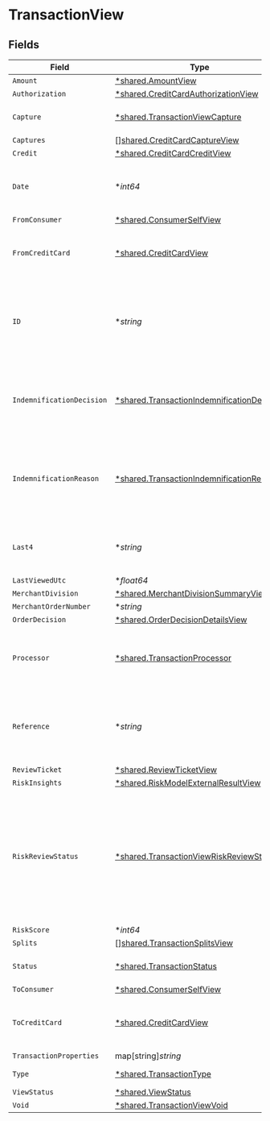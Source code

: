 # TransactionView


## Fields

| Field                                                                                                                             | Type                                                                                                                              | Required                                                                                                                          | Description                                                                                                                       | Example                                                                                                                           |
| --------------------------------------------------------------------------------------------------------------------------------- | --------------------------------------------------------------------------------------------------------------------------------- | --------------------------------------------------------------------------------------------------------------------------------- | --------------------------------------------------------------------------------------------------------------------------------- | --------------------------------------------------------------------------------------------------------------------------------- |
| `Amount`                                                                                                                          | [*shared.AmountView](../../../pkg/models/shared/amountview.md)                                                                    | :heavy_minus_sign:                                                                                                                | N/A                                                                                                                               |                                                                                                                                   |
| `Authorization`                                                                                                                   | [*shared.CreditCardAuthorizationView](../../../pkg/models/shared/creditcardauthorizationview.md)                                  | :heavy_minus_sign:                                                                                                                | N/A                                                                                                                               |                                                                                                                                   |
| `Capture`                                                                                                                         | [*shared.TransactionViewCapture](../../../pkg/models/shared/transactionviewcapture.md)                                            | :heavy_minus_sign:                                                                                                                | Deprecated. Use `captures`.                                                                                                       |                                                                                                                                   |
| `Captures`                                                                                                                        | [][shared.CreditCardCaptureView](../../../pkg/models/shared/creditcardcaptureview.md)                                             | :heavy_minus_sign:                                                                                                                | N/A                                                                                                                               |                                                                                                                                   |
| `Credit`                                                                                                                          | [*shared.CreditCardCreditView](../../../pkg/models/shared/creditcardcreditview.md)                                                | :heavy_minus_sign:                                                                                                                | N/A                                                                                                                               |                                                                                                                                   |
| `Date`                                                                                                                            | **int64*                                                                                                                          | :heavy_minus_sign:                                                                                                                | Transaction date. **Nullable** for Transactions Details.                                                                          | 1615407159447                                                                                                                     |
| `FromConsumer`                                                                                                                    | [*shared.ConsumerSelfView](../../../pkg/models/shared/consumerselfview.md)                                                        | :heavy_minus_sign:                                                                                                                | N/A                                                                                                                               |                                                                                                                                   |
| `FromCreditCard`                                                                                                                  | [*shared.CreditCardView](../../../pkg/models/shared/creditcardview.md)                                                            | :heavy_minus_sign:                                                                                                                | Contains details about the credit card transaction.                                                                               |                                                                                                                                   |
| `ID`                                                                                                                              | **string*                                                                                                                         | :heavy_minus_sign:                                                                                                                | The unique ID associated with the transaction. **Nullable** for Transactions Details.                                             | T1c3p4yBuVYJ9                                                                                                                     |
| `IndemnificationDecision`                                                                                                         | [*shared.TransactionIndemnificationDecision](../../../pkg/models/shared/transactionindemnificationdecision.md)                    | :heavy_minus_sign:                                                                                                                | Describes whether the transaction is indemnified by Bolt for fraud.<br/>                                                          | indemnified                                                                                                                       |
| `IndemnificationReason`                                                                                                           | [*shared.TransactionIndemnificationReason](../../../pkg/models/shared/transactionindemnificationreason.md)                        | :heavy_minus_sign:                                                                                                                | Describes the reason that the transaction is or is not indemnified by Bolt for fraud.<br/>                                        | merchant_force_approved                                                                                                           |
| `Last4`                                                                                                                           | **string*                                                                                                                         | :heavy_minus_sign:                                                                                                                | The card's last 4 digits. **Nullable** for Transactions Details.                                                                  | 4021                                                                                                                              |
| `LastViewedUtc`                                                                                                                   | **float64*                                                                                                                        | :heavy_minus_sign:                                                                                                                | N/A                                                                                                                               |                                                                                                                                   |
| `MerchantDivision`                                                                                                                | [*shared.MerchantDivisionSummaryView](../../../pkg/models/shared/merchantdivisionsummaryview.md)                                  | :heavy_minus_sign:                                                                                                                | N/A                                                                                                                               |                                                                                                                                   |
| `MerchantOrderNumber`                                                                                                             | **string*                                                                                                                         | :heavy_minus_sign:                                                                                                                | N/A                                                                                                                               |                                                                                                                                   |
| `OrderDecision`                                                                                                                   | [*shared.OrderDecisionDetailsView](../../../pkg/models/shared/orderdecisiondetailsview.md)                                        | :heavy_minus_sign:                                                                                                                | N/A                                                                                                                               |                                                                                                                                   |
| `Processor`                                                                                                                       | [*shared.TransactionProcessor](../../../pkg/models/shared/transactionprocessor.md)                                                | :heavy_minus_sign:                                                                                                                | The processor used. **Nullable** for Transactions Details.                                                                        | adyen_gateway                                                                                                                     |
| `Reference`                                                                                                                       | **string*                                                                                                                         | :heavy_minus_sign:                                                                                                                | The transaction's 12-digit Bolt reference ID. **Nullable** for Transactions Details.                                              | LBLJ-TWW7-R9VC                                                                                                                    |
| `ReviewTicket`                                                                                                                    | [*shared.ReviewTicketView](../../../pkg/models/shared/reviewticketview.md)                                                        | :heavy_minus_sign:                                                                                                                | N/A                                                                                                                               |                                                                                                                                   |
| `RiskInsights`                                                                                                                    | [*shared.RiskModelExternalResultView](../../../pkg/models/shared/riskmodelexternalresultview.md)                                  | :heavy_minus_sign:                                                                                                                | N/A                                                                                                                               |                                                                                                                                   |
| `RiskReviewStatus`                                                                                                                | [*shared.TransactionViewRiskReviewStatus](../../../pkg/models/shared/transactionviewriskreviewstatus.md)                          | :heavy_minus_sign:                                                                                                                | Describes the current Risk Review status. A transaction could be unreviewed, reviewed, or pending manual review by the Bolt team. | reviewed                                                                                                                          |
| `RiskScore`                                                                                                                       | **int64*                                                                                                                          | :heavy_minus_sign:                                                                                                                | N/A                                                                                                                               |                                                                                                                                   |
| `Splits`                                                                                                                          | [][shared.TransactionSplitsView](../../../pkg/models/shared/transactionsplitsview.md)                                             | :heavy_minus_sign:                                                                                                                | N/A                                                                                                                               |                                                                                                                                   |
| `Status`                                                                                                                          | [*shared.TransactionStatus](../../../pkg/models/shared/transactionstatus.md)                                                      | :heavy_minus_sign:                                                                                                                | The transaction's status.                                                                                                         | cancelled                                                                                                                         |
| `ToConsumer`                                                                                                                      | [*shared.ConsumerSelfView](../../../pkg/models/shared/consumerselfview.md)                                                        | :heavy_minus_sign:                                                                                                                | N/A                                                                                                                               |                                                                                                                                   |
| `ToCreditCard`                                                                                                                    | [*shared.CreditCardView](../../../pkg/models/shared/creditcardview.md)                                                            | :heavy_minus_sign:                                                                                                                | Contains details about the credit card transaction.                                                                               |                                                                                                                                   |
| `TransactionProperties`                                                                                                           | map[string]*string*                                                                                                               | :heavy_minus_sign:                                                                                                                | N/A                                                                                                                               | [object Object]                                                                                                                   |
| `Type`                                                                                                                            | [*shared.TransactionType](../../../pkg/models/shared/transactiontype.md)                                                          | :heavy_minus_sign:                                                                                                                | The type of transaction.                                                                                                          | cc_payment                                                                                                                        |
| `ViewStatus`                                                                                                                      | [*shared.ViewStatus](../../../pkg/models/shared/viewstatus.md)                                                                    | :heavy_minus_sign:                                                                                                                | N/A                                                                                                                               |                                                                                                                                   |
| `Void`                                                                                                                            | [*shared.TransactionViewVoid](../../../pkg/models/shared/transactionviewvoid.md)                                                  | :heavy_minus_sign:                                                                                                                | N/A                                                                                                                               |                                                                                                                                   |